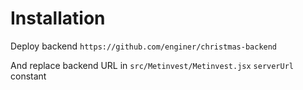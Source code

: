 # Installation

Deploy backend `https://github.com/enginer/christmas-backend`

And replace backend URL in `src/Metinvest/Metinvest.jsx` `serverUrl` constant